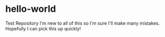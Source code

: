 # hello-world
Test Repository
I'm new to all of this so I'm sure I'll make many mistakes.  
Hopefully I can pick this up quickly!
